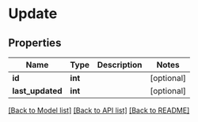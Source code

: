 # Update

## Properties
Name | Type | Description | Notes
------------ | ------------- | ------------- | -------------
**id** | **int** |  | [optional] 
**last_updated** | **int** |  | [optional] 

[[Back to Model list]](../README.md#documentation-for-models) [[Back to API list]](../README.md#documentation-for-api-endpoints) [[Back to README]](../README.md)



